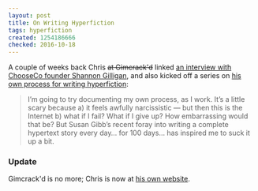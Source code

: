 ```yaml
---
layout: post
title: On Writing Hyperfiction
tags: hyperfiction
created: 1254186666
checked: 2016-10-18
---
```

A couple of weeks back Chris ~~at Gimcrack'd~~ linked [an interview with ChooseCo founder Shannon Gilligan](http://jezebel.com/5342799/why-choosing-your-own-adventure-can-really-pay-off), and also kicked off a series on [his own process for writing hyperfiction](http://chrisklimas.com/my-process/):

> I’m going to try documenting my own process, as I work. It’s a little scary because a) it feels awfully narcissistic — but then this is the Internet b) what if I fail? What if I give up? How embarrassing would that be? But Susan Gibb’s recent foray into writing a complete hypertext story every day… for 100 days… has inspired me to suck it up a bit.

### Update

Gimcrack'd is no more; Chris is now at [his own website](http://chrisklimas.com/).
